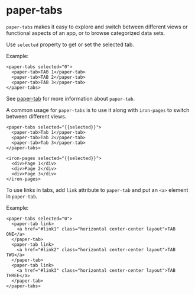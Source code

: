 paper-tabs
============

`paper-tabs` makes it easy to explore and switch between different views or functional aspects of
an app, or to browse categorized data sets.

Use `selected` property to get or set the selected tab.

Example:

    <paper-tabs selected="0">
      <paper-tab>TAB 1</paper-tab>
      <paper-tab>TAB 2</paper-tab>
      <paper-tab>TAB 3</paper-tab>
    </paper-tabs>

See <a href="#paper-tab">paper-tab</a> for more information about
`paper-tab`.

A common usage for `paper-tabs` is to use it along with `iron-pages` to switch
between different views.

    <paper-tabs selected="{{selected}}">
      <paper-tab>Tab 1</paper-tab>
      <paper-tab>Tab 2</paper-tab>
      <paper-tab>Tab 3</paper-tab>
    </paper-tabs>

    <iron-pages selected="{{selected}}">
      <div>Page 1</div>
      <div>Page 2</div>
      <div>Page 3</div>
    </iron-pages>


To use links in tabs, add `link` attribute to `paper-tab` and put an `<a>`
element in `paper-tab`.

Example:

    <paper-tabs selected="0">
      <paper-tab link>
        <a href="#link1" class="horizontal center-center layout">TAB ONE</a>
      </paper-tab>
      <paper-tab link>
        <a href="#link2" class="horizontal center-center layout">TAB TWO</a>
      </paper-tab>
      <paper-tab link>
        <a href="#link3" class="horizontal center-center layout">TAB THREE</a>
      </paper-tab>
    </paper-tabs>
